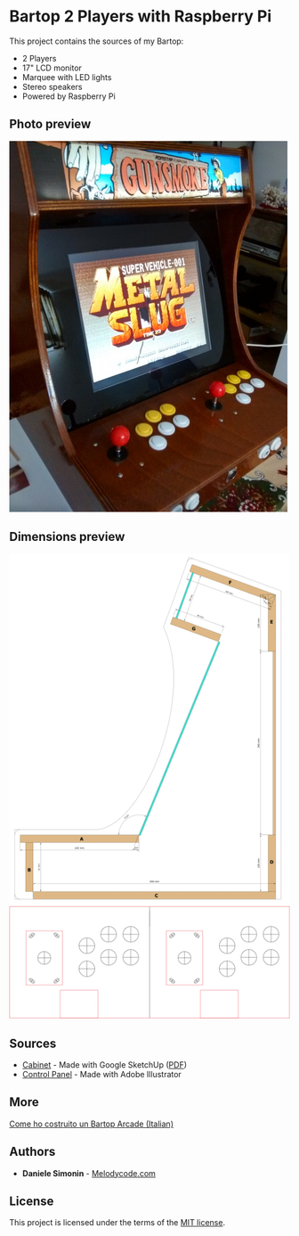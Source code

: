 # Bartop 2 Players with Raspberry Pi

This project contains the sources of my Bartop:

* 2 Players
* 17" LCD monitor 
* Marquee with LED lights
* Stereo speakers
* Powered by Raspberry Pi

## Photo preview

![Preview](/photos/bartop_2_players_with_raspberry_pi.jpg?raw=true "Preview")

## Dimensions preview

![Cabinet](/photos/cabinet.png?raw=true "Cabinet")
![Control Panel](/photos/control_panel.png?raw=true "Control Panel")

## Sources

* [Cabinet](/src/cabinet.layout) - Made with Google SketchUp ([PDF](/src/cabinet.pdf))
* [Control Panel](/src/control_panel.ai) - Made with Adobe Illustrator

## More

[Come ho costruito un Bartop Arcade (Italian)](https://melodycode.com/life/come-ho-costruito-un-bartop-arcade.html)

## Authors

* **Daniele Simonin** - [Melodycode.com](https://melodycode.com)

## License

This project is licensed under the terms of the [MIT license](LICENSE).